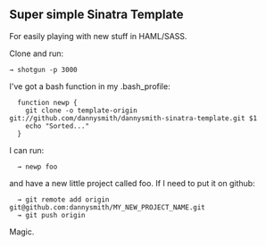 Super simple Sinatra Template
-----------------------------

For easily playing with new stuff in HAML/SASS.

Clone and run:

    → shotgun -p 3000
    
I've got a bash function in my .bash_profile:

      function newp {
        git clone -o template-origin git://github.com/dannysmith/dannysmith-sinatra-template.git $1
        echo "Sorted..."
      }

I can run:

      → newp foo


and have a new little project called foo. If I need to put it on github:

      → git remote add origin git@github.com:dannysmith/MY_NEW_PROJECT_NAME.git
      → git push origin

Magic.